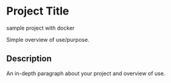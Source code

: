 # Project Title 
sample project with docker 

Simple overview of use/purpose.

## Description

An in-depth paragraph about your project and overview of use.
